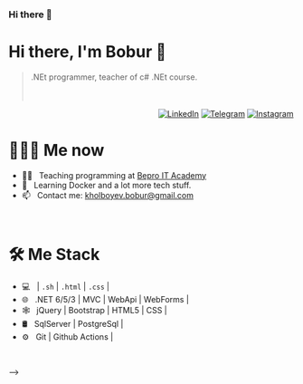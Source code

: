 ### Hi there 👋


# Hi there, I'm Bobur 👋

> .NEt programmer, teacher of c# .NEt course.
<br/><br/><br/>

<p align="end">
<a href="https://www.linkedin.com/in/bobur-kholboyev/"><img alt="LinkedIn" src="https://img.shields.io/badge/LinkedIn-gray?style=flat-square&logo=linkedin"></a>
<a href="https://t.me/Bobur_bl"><img alt="Telegram" src="https://img.shields.io/badge/telegram-gray?style=flat-square&logo=telegram"></a>
<a href="https://instagram.com/kholboyev_bobur"><img alt="Instagram" src="https://img.shields.io/badge/instagram-gray?style=flat-square&logo=instagram"></a>
</p>

<h1> 👨🏻‍💻 Me now </h1>

- 👨‍🏫 &nbsp; Teaching programming at [Bepro IT Academy](https://https://beproedu.uz/)
- 🌱 &nbsp; Learning Docker and a lot more tech stuff.
- 📫 &nbsp; Contact me: kholboyev.bobur@gmail.com

<br/>

<h1>🛠 Me Stack</h1>

- 💻 &nbsp;  | `.sh` | `.html` | `.css` | 
- 🌐 &nbsp; .NET 6/5/3 | MVC | WebApi | WebForms | 
- 🕸 &nbsp; jQuery | Bootstrap | HTML5 | CSS | 
- 🛢 &nbsp; SqlServer | PostgreSql | 
- ⚙️ &nbsp; Git | Github Actions | 

<br/>


-->

